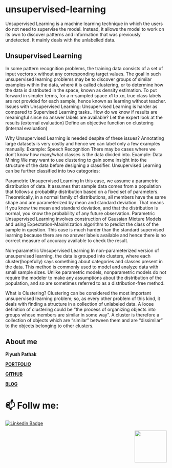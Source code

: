 # unsupervised-learning
Unsupervised Learning is a machine learning technique in which the users do not need to supervise the model. Instead, it allows the model to work on its own to discover patterns and information that was previously undetected. It mainly deals with the unlabelled data.

## Unsupervised Learning
In some pattern recognition problems, the training data consists of a set of input vectors x without any corresponding target values. The goal in such unsupervised learning problems may be to discover groups of similar examples within the data, where it is called clustering, or to determine how the data is distributed in the space, known as density estimation. To put forward in simpler terms, for a n-sampled space x1 to xn, true class labels are not provided for each sample, hence known as learning without teacher.
Issues with Unsupervised Learning:
Unsupervised Learning is harder as compared to Supervised Learning tasks..
How do we know if results are meaningful since no answer labels are available?
Let the expert look at the results (external evaluation)
Define an objective function on clustering (internal evaluation)


Why Unsupervised Learning is needed despite of these issues?
Annotating large datasets is very costly and hence we can label only a few examples manually. Example: Speech Recognition
There may be cases where we don’t know how many/what classes is the data divided into. Example: Data Mining
We may want to use clustering to gain some insight into the structure of the data before designing a classifier.
Unsupervised Learning can be further classified into two categories:

Parametric Unsupervised Learning
In this case, we assume a parametric distribution of data. It assumes that sample data comes from a population that follows a probability distribution based on a fixed set of parameters. Theoretically, in a normal family of distributions, all members have the same shape and are parameterized by mean and standard deviation. That means if you know the mean and standard deviation, and that the distribution is normal, you know the probability of any future observation. Parametric Unsupervised Learning involves construction of Gaussian Mixture Models and using Expectation-Maximization algorithm to predict the class of the sample in question. This case is much harder than the standard supervised learning because there are no answer labels available and hence there is no correct measure of accuracy available to check the result.

Non-parametric Unsupervised Learning
In non-parameterized version of unsupervised learning, the data is grouped into clusters, where each cluster(hopefully) says something about categories and classes present in the data. This method is commonly used to model and analyze data with small sample sizes. Unlike parametric models, nonparametric models do not require the modeler to make any assumptions about the distribution of the population, and so are sometimes referred to as a distribution-free method.

What is Clustering?
Clustering can be considered the most important unsupervised learning problem; so, as every other problem of this kind, it deals with finding a structure in a collection of unlabeled data. A loose definition of clustering could be “the process of organizing objects into groups whose members are similar in some way”. A cluster is therefore a collection of objects which are “similar” between them and are “dissimilar” to the objects belonging to other clusters.


## About me

**Piyush Pathak**

[**PORTFOLIO**](https://anirudhrapathak3.wixsite.com/piyush)

[**GITHUB**](https://github.com/piyushpathak03)

[**BLOG**](https://medium.com/@piyushpathak03)


# 📫 Follw me: 

[![Linkedin Badge](https://img.shields.io/badge/-PiyushPathak-blue?style=flat-square&logo=Linkedin&logoColor=white&link=https://www.linkedin.com/in/piyushpathak03/)](https://www.linkedin.com/in/piyushpathak03/)

<p  align="right"><img height="100" src = "https://media.giphy.com/media/l3URDstnIjBNY7rwLB/giphy.gif"></p>
